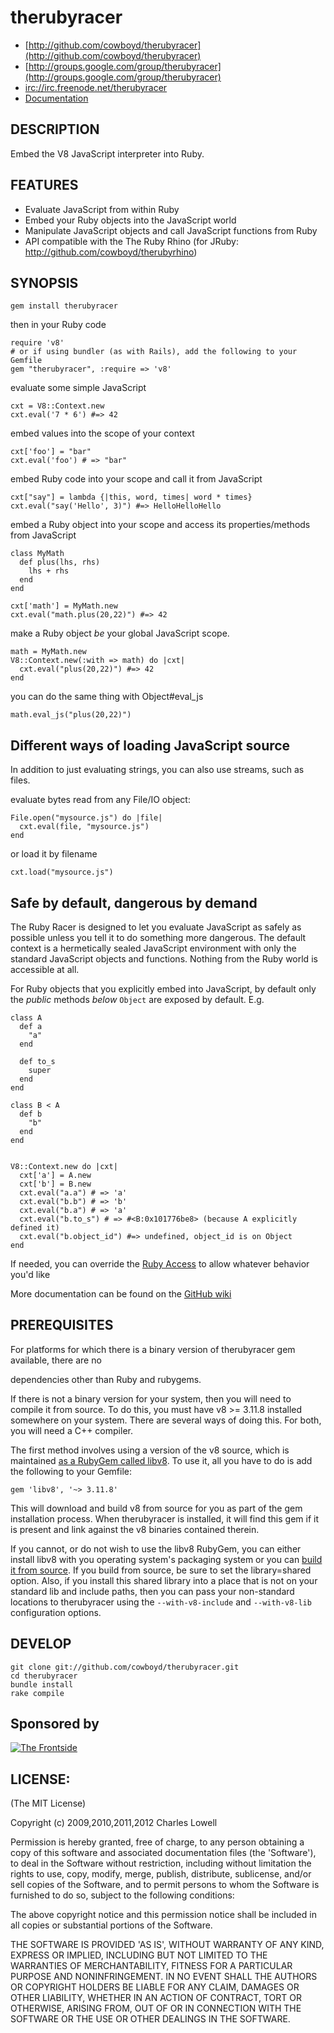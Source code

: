 # therubyracer

* [http://github.com/cowboyd/therubyracer](http://github.com/cowboyd/therubyracer)
* [http://groups.google.com/group/therubyracer](http://groups.google.com/group/therubyracer)
* [irc://irc.freenode.net/therubyracer](http://groups.google.com/group/therubyracer)
* [Documentation](https://github.com/cowboyd/therubyracer/wiki)

## DESCRIPTION

Embed the V8 JavaScript interpreter into Ruby.


## FEATURES

* Evaluate JavaScript from within Ruby
* Embed your Ruby objects into the JavaScript world
* Manipulate JavaScript objects and call JavaScript functions from Ruby
* API compatible with the The Ruby Rhino (for JRuby: http://github.com/cowboyd/therubyrhino)

## SYNOPSIS

    gem install therubyracer

then in your Ruby code

    require 'v8'
    # or if using bundler (as with Rails), add the following to your Gemfile
    gem "therubyracer", :require => 'v8'

evaluate some simple JavaScript

    cxt = V8::Context.new
    cxt.eval('7 * 6') #=> 42

embed values into the scope of your context

    cxt['foo'] = "bar"
    cxt.eval('foo') # => "bar"

embed Ruby code into your scope and call it from JavaScript

    cxt["say"] = lambda {|this, word, times| word * times}
    cxt.eval("say('Hello', 3)") #=> HelloHelloHello

embed a Ruby object into your scope and access its properties/methods from JavaScript

    class MyMath
      def plus(lhs, rhs)
        lhs + rhs
      end
    end

    cxt['math'] = MyMath.new
    cxt.eval("math.plus(20,22)") #=> 42

make a Ruby object *be* your global JavaScript scope.

    math = MyMath.new
    V8::Context.new(:with => math) do |cxt|
      cxt.eval("plus(20,22)") #=> 42
    end

you can do the same thing with Object#eval_js

    math.eval_js("plus(20,22)")

## Different ways of loading JavaScript source

In addition to just evaluating strings, you can also use streams, such as files.

evaluate bytes read from any File/IO object:

    File.open("mysource.js") do |file|
      cxt.eval(file, "mysource.js")
    end

or load it by filename

    cxt.load("mysource.js")


## Safe by default, dangerous by demand

The Ruby Racer is designed to let you evaluate JavaScript as safely as possible unless you tell it to do something more
dangerous. The default context is a hermetically sealed JavaScript environment with only the standard JavaScript objects
and functions. Nothing from the Ruby world is accessible at all.

For Ruby objects that you explicitly embed into JavaScript, by default only the _public_ methods _below_ `Object` are
exposed by default. E.g.

    class A
      def a
        "a"
      end

      def to_s
        super
      end
    end

    class B < A
      def b
        "b"
      end
    end


    V8::Context.new do |cxt|
      cxt['a'] = A.new
      cxt['b'] = B.new
      cxt.eval("a.a") # => 'a'
      cxt.eval("b.b") # => 'b'
      cxt.eval("b.a") # => 'a'
      cxt.eval("b.to_s") # => #<B:0x101776be8> (because A explicitly defined it)
      cxt.eval("b.object_id") #=> undefined, object_id is on Object
    end

If needed, you can override the [Ruby Access](https://github.com/cowboyd/therubyracer/blob/master/lib/v8/access.rb)
to allow whatever behavior you'd like

More documentation can be found on the [GitHub wiki](https://github.com/cowboyd/therubyracer/wiki)

## PREREQUISITES

For platforms for which there is a binary version of therubyracer gem available, there are no

dependencies other than Ruby and rubygems.

If there is not a binary version for your system, then you will need to compile it from source.
To do this, you must have v8 >= 3.11.8 installed somewhere on your system. There are several
ways of doing this. For both, you will need a C++ compiler.

The first method involves using a version of the v8 source, which is maintained
[as a RubyGem called libv8][1]. To use it, all you have to do is
add the following to your Gemfile:

    gem 'libv8', '~> 3.11.8'

This will download and build v8 from source for you as part of the gem installation
process. When therubyracer is installed, it will find this gem if it is present and
link against the v8 binaries contained therein.

If you cannot, or do not wish to use the libv8 RubyGem, you can either install libv8
with you operating system's packaging system or you can [build it from source][2]. If
you build from source, be sure to set the library=shared option. Also, if you install
this shared library into a place that is not on your standard lib and include paths, then
you can pass your non-standard locations to therubyracer using the
`--with-v8-include` and `--with-v8-lib` configuration options.


## DEVELOP
    git clone git://github.com/cowboyd/therubyracer.git
    cd therubyracer
    bundle install
    rake compile

## Sponsored by
<a href="http://thefrontside.net">![The Frontside](http://github.com/cowboyd/therubyracer/raw/master/thefrontside.png)</a>

## LICENSE:

(The MIT License)

Copyright (c) 2009,2010,2011,2012 Charles Lowell

Permission is hereby granted, free of charge, to any person obtaining
a copy of this software and associated documentation files (the
'Software'), to deal in the Software without restriction, including
without limitation the rights to use, copy, modify, merge, publish,
distribute, sublicense, and/or sell copies of the Software, and to
permit persons to whom the Software is furnished to do so, subject to
the following conditions:

The above copyright notice and this permission notice shall be
included in all copies or substantial portions of the Software.

THE SOFTWARE IS PROVIDED 'AS IS', WITHOUT WARRANTY OF ANY KIND,
EXPRESS OR IMPLIED, INCLUDING BUT NOT LIMITED TO THE WARRANTIES OF
MERCHANTABILITY, FITNESS FOR A PARTICULAR PURPOSE AND NONINFRINGEMENT.
IN NO EVENT SHALL THE AUTHORS OR COPYRIGHT HOLDERS BE LIABLE FOR ANY
CLAIM, DAMAGES OR OTHER LIABILITY, WHETHER IN AN ACTION OF CONTRACT,
TORT OR OTHERWISE, ARISING FROM, OUT OF OR IN CONNECTION WITH THE
SOFTWARE OR THE USE OR OTHER DEALINGS IN THE SOFTWARE.

[1]: https://github.com/cowboyd/libv8
[2]: http://code.google.com/p/v8/wiki/BuildingWithGYP
